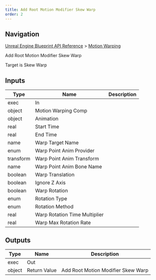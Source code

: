 ```yaml
---
title: Add Root Motion Modifier Skew Warp
order: 2
---
```

## Navigation

[Unreal Engine Blueprint API Reference](https://dev.epicgames.com/documentation/en-us/unreal-engine/BlueprintAPI) > [Motion Warping](https://dev.epicgames.com/documentation/en-us/unreal-engine/BlueprintAPI/MotionWarping)

Add Root Motion Modifier Skew Warp

Target is Skew Warp

## Inputs

| Type | Name | Description |
| --- | --- | --- |
| exec | In |  |
| object | Motion Warping Comp |  |
| object | Animation |  |
| real | Start Time |  |
| real | End Time |  |
| name | Warp Target Name |  |
| enum | Warp Point Anim Provider |  |
| transform | Warp Point Anim Transform |  |
| name | Warp Point Anim Bone Name |  |
| boolean | Warp Translation |  |
| boolean | Ignore Z Axis |  |
| boolean | Warp Rotation |  |
| enum | Rotation Type |  |
| enum | Rotation Method |  |
| real | Warp Rotation Time Multiplier |  |
| real | Warp Max Rotation Rate |  |

## Outputs

| Type | Name | Description |
| --- | --- | --- |
| exec | Out |  |
| object | Return Value | Add Root Motion Modifier Skew Warp |
